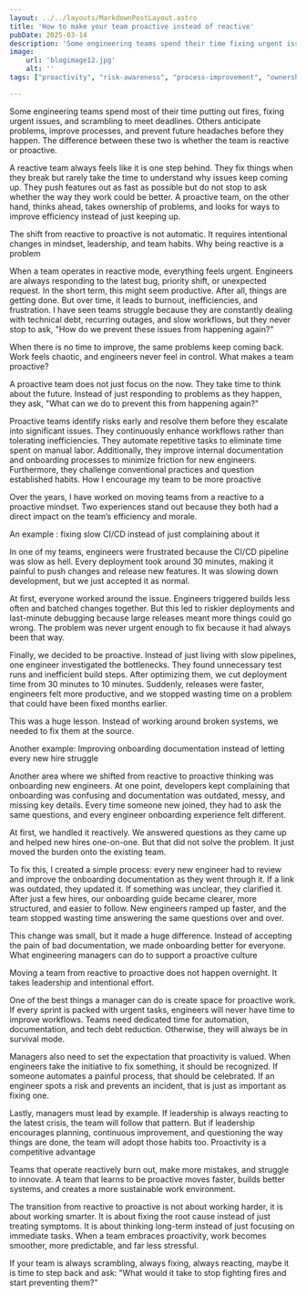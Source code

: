 ```yaml
---
layout: ../../layouts/MarkdownPostLayout.astro
title: 'How to make your team proactive instead of reactive'
pubDate: 2025-03-14
description: 'Some engineering teams spend their time fixing urgent issues, while others anticipate problems and improve processes before they happen. The shift from reactive to proactive requires leadership, mindset changes, and intentional habits.'
image:
    url: 'blogimage12.jpg'
    alt: ''
tags: ["proactivity", "risk-awareness", "process-improvement", "ownership", "leadership", "anticipation", "learning", "automation", "velocity", "team-culture", "strategy", "problem-solving"]

---
```


Some engineering teams spend most of their time putting out fires, fixing urgent issues, and scrambling to meet deadlines. Others anticipate problems, improve processes, and prevent future headaches before they happen. The difference between these two is whether the team is reactive or proactive.

A reactive team always feels like it is one step behind. They fix things when they break but rarely take the time to understand why issues keep coming up. They push features out as fast as possible but do not stop to ask whether the way they work could be better. A proactive team, on the other hand, thinks ahead, takes ownership of problems, and looks for ways to improve efficiency instead of just keeping up.

The shift from reactive to proactive is not automatic. It requires intentional changes in mindset, leadership, and team habits.
Why being reactive is a problem

When a team operates in reactive mode, everything feels urgent. Engineers are always responding to the latest bug, priority shift, or unexpected request. In the short term, this might seem productive. After all, things are getting done. But over time, it leads to burnout, inefficiencies, and frustration. I have seen teams struggle because they are constantly dealing with technical debt, recurring outages, and slow workflows, but they never stop to ask, "How do we prevent these issues from happening again?" 

When there is no time to improve, the same problems keep coming back. Work feels chaotic, and engineers never feel in control.
What makes a team proactive?

A proactive team does not just focus on the now. They take time to think about the future. Instead of just responding to problems as they happen, they ask, "What can we do to prevent this from happening again?"

Proactive teams identify risks early and resolve them before they escalate into significant issues. They continuously enhance workflows rather than tolerating inefficiencies. They automate repetitive tasks to eliminate time spent on manual labor. Additionally, they improve internal documentation and onboarding processes to minimize friction for new engineers. Furthermore, they challenge conventional practices and question established habits.
How I encourage my team to be more proactive

Over the years, I have worked on moving teams from a reactive to a proactive mindset. Two experiences stand out because they both had a direct impact on the team’s efficiency and morale.

An example : fixing slow CI/CD instead of just complaining about it

In one of my teams, engineers were frustrated because the CI/CD pipeline was slow as hell. Every deployment took around 30 minutes, making it painful to push changes and release new features. It was slowing down development, but we just accepted it as normal.

At first, everyone worked around the issue. Engineers triggered builds less often and batched changes together. But this led to riskier deployments and last-minute debugging because large releases meant more things could go wrong. The problem was never urgent enough to fix because it had always been that way.

Finally, we decided to be proactive. Instead of just living with slow pipelines, one engineer investigated the bottlenecks. They found unnecessary test runs and inefficient build steps. After optimizing them, we cut deployment time from 30 minutes to 10 minutes. Suddenly, releases were faster, engineers felt more productive, and we stopped wasting time on a problem that could have been fixed months earlier.

This was a huge lesson. Instead of working around broken systems, we needed to fix them at the source.

Another example: Improving onboarding documentation instead of letting every new hire struggle

Another area where we shifted from reactive to proactive thinking was onboarding new engineers. At one point, developers kept complaining that onboarding was confusing and documentation was outdated, messy, and missing key details. Every time someone new joined, they had to ask the same questions, and every engineer onboarding experience felt different.

At first, we handled it reactively. We answered questions as they came up and helped new hires one-on-one. But that did not solve the problem. It just moved the burden onto the existing team.

To fix this, I created a simple process: every new engineer had to review and improve the onboarding documentation as they went through it. If a link was outdated, they updated it. If something was unclear, they clarified it. After just a few hires, our onboarding guide became clearer, more structured, and easier to follow. New engineers ramped up faster, and the team stopped wasting time answering the same questions over and over.

This change was small, but it made a huge difference. Instead of accepting the pain of bad documentation, we made onboarding better for everyone.
What engineering managers can do to support a proactive culture

Moving a team from reactive to proactive does not happen overnight. It takes leadership and intentional effort.

One of the best things a manager can do is create space for proactive work. If every sprint is packed with urgent tasks, engineers will never have time to improve workflows. Teams need dedicated time for automation, documentation, and tech debt reduction. Otherwise, they will always be in survival mode.

Managers also need to set the expectation that proactivity is valued. When engineers take the initiative to fix something, it should be recognized. If someone automates a painful process, that should be celebrated. If an engineer spots a risk and prevents an incident, that is just as important as fixing one.

Lastly, managers must lead by example. If leadership is always reacting to the latest crisis, the team will follow that pattern. But if leadership encourages planning, continuous improvement, and questioning the way things are done, the team will adopt those habits too.
Proactivity is a competitive advantage

Teams that operate reactively burn out, make more mistakes, and struggle to innovate. A team that learns to be proactive moves faster, builds better systems, and creates a more sustainable work environment.

The transition from reactive to proactive is not about working harder, it is about working smarter. It is about fixing the root cause instead of just treating symptoms. It is about thinking long-term instead of just focusing on immediate tasks. When a team embraces proactivity, work becomes smoother, more predictable, and far less stressful.

If your team is always scrambling, always fixing, always reacting, maybe it is time to step back and ask: "What would it take to stop fighting fires and start preventing them?"
